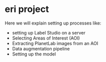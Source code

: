 # eri project

Here we will explain setting up processes like:
- setting up Label Studio on a server
- Selecting Areas of Interest (AOI)
- Extracting PlanetLab images from an AOI 
- Data augmentation pipeline
- Setting up the model

```{tableofcontents}
```
